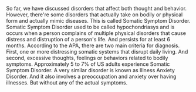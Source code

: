 So far, we have discussed disorders that affect both thought and behavior.
However, there're some disorders that actually take on bodily or physical form
and actually mimic diseases. This is called Somatic Symptom Disorder. Somatic
Symptom Disorder used to be called hypochondriasys and is occurs when a person
complains of multiple physical disorders that cause distress and distruption of
a person's life. And persists for at least 6 months. According to the APA,
there are two main criteria for diagnosis. First, one or more distressing
somatic systems that disrupt daily living. And second, excessive thoughts,
feelings or behaviors related to bodily symptoms. Approximately 5 to 7% of US
adults experience Somatic Symptom Disorder. A very similar disorder is known as
Illness Anxiety Disorder. And it also involves a preoccupation and anxiety over
having illnesses. But without any of the actual symptoms.
